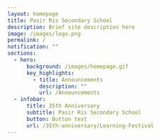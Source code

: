 ```yaml
---
layout: homepage
title: Pasir Ris Secondary School
description: Brief site description here
image: /images/logo.png
permalink: /
notification: ""
sections:
  - hero:
      background: /images/homepage.gif
      key_highlights:
        - title: Announcements
          description: ""
          url: /Announcements
  - infobar:
      title: 35th Anniversary
      subtitle: Pasir Ris Secondary School
      button: Button text
      url: /35th-anniversary/Learning-Festival
---
```

